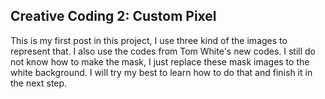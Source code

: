 ## Creative Coding 2: Custom Pixel

This is my first post in this project, I use three kind of the images to represent that. I also use the codes from Tom White's new codes. I still do not know how to make the mask, I just replace these mask images to the white background. I will try my best to learn how to do that and finish it in the next step.
